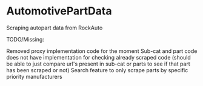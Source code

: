 # AutomotivePartData
Scraping autopart data from RockAuto

TODO/Missing:

Removed proxy implementation code for the moment
Sub-cat and part code does not have implementation for checking already scraped code (should be able to just compare url's present in sub-cat or parts to see if that part has been scraped or not)
Search feature to only scrape parts by specific priority manufacturers
